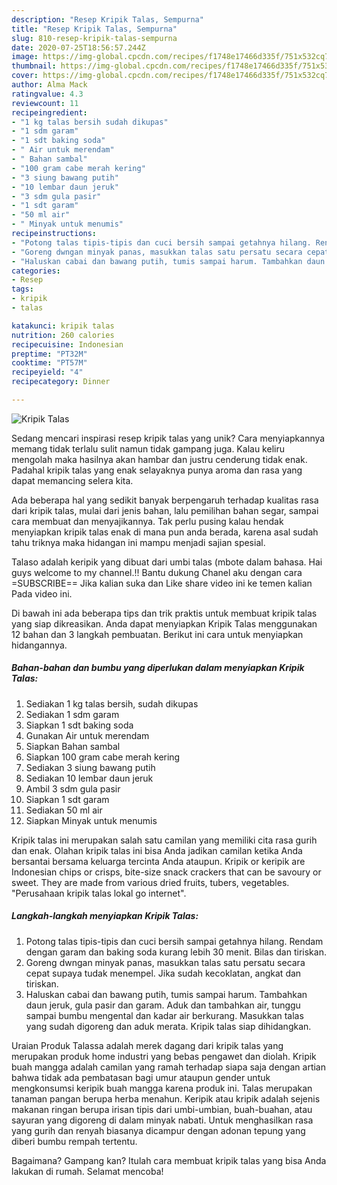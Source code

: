 ```yaml
---
description: "Resep Kripik Talas, Sempurna"
title: "Resep Kripik Talas, Sempurna"
slug: 810-resep-kripik-talas-sempurna
date: 2020-07-25T18:56:57.244Z
image: https://img-global.cpcdn.com/recipes/f1748e17466d335f/751x532cq70/kripik-talas-foto-resep-utama.jpg
thumbnail: https://img-global.cpcdn.com/recipes/f1748e17466d335f/751x532cq70/kripik-talas-foto-resep-utama.jpg
cover: https://img-global.cpcdn.com/recipes/f1748e17466d335f/751x532cq70/kripik-talas-foto-resep-utama.jpg
author: Alma Mack
ratingvalue: 4.3
reviewcount: 11
recipeingredient:
- "1 kg talas bersih sudah dikupas"
- "1 sdm garam"
- "1 sdt baking soda"
- " Air untuk merendam"
- " Bahan sambal"
- "100 gram cabe merah kering"
- "3 siung bawang putih"
- "10 lembar daun jeruk"
- "3 sdm gula pasir"
- "1 sdt garam"
- "50 ml air"
- " Minyak untuk menumis"
recipeinstructions:
- "Potong talas tipis-tipis dan cuci bersih sampai getahnya hilang. Rendam dengan garam dan baking soda kurang lebih 30 menit. Bilas dan tiriskan."
- "Goreng dwngan minyak panas, masukkan talas satu persatu secara cepat supaya tudak menempel. Jika sudah kecoklatan, angkat dan tiriskan."
- "Haluskan cabai dan bawang putih, tumis sampai harum. Tambahkan daun jeruk, gula pasir dan garam. Aduk dan tambahkan air, tunggu sampai bumbu mengental dan kadar air berkurang. Masukkan talas yang sudah digoreng dan aduk merata. Kripik talas siap dihidangkan."
categories:
- Resep
tags:
- kripik
- talas

katakunci: kripik talas 
nutrition: 260 calories
recipecuisine: Indonesian
preptime: "PT32M"
cooktime: "PT57M"
recipeyield: "4"
recipecategory: Dinner

---
```



![Kripik Talas](https://img-global.cpcdn.com/recipes/f1748e17466d335f/751x532cq70/kripik-talas-foto-resep-utama.jpg)

Sedang mencari inspirasi resep kripik talas yang unik? Cara menyiapkannya memang tidak terlalu sulit namun tidak gampang juga. Kalau keliru mengolah maka hasilnya akan hambar dan justru cenderung tidak enak. Padahal kripik talas yang enak selayaknya punya aroma dan rasa yang dapat memancing selera kita.

Ada beberapa hal yang sedikit banyak berpengaruh terhadap kualitas rasa dari kripik talas, mulai dari jenis bahan, lalu pemilihan bahan segar, sampai cara membuat dan menyajikannya. Tak perlu pusing kalau hendak menyiapkan kripik talas enak di mana pun anda berada, karena asal sudah tahu triknya maka hidangan ini mampu menjadi sajian spesial.

Talaso adalah keripik yang dibuat dari umbi talas (mbote dalam bahasa. Hai guys welcome to my channel.!! Bantu dukung Chanel aku dengan cara =SUBSCRIBE== Jika kalian suka dan Like share video ini ke temen kalian Pada video ini.


Di bawah ini ada beberapa tips dan trik praktis untuk membuat kripik talas yang siap dikreasikan. Anda dapat menyiapkan Kripik Talas menggunakan 12 bahan dan 3 langkah pembuatan. Berikut ini cara untuk menyiapkan hidangannya.

<!--inarticleads1-->

##### Bahan-bahan dan bumbu yang diperlukan dalam menyiapkan Kripik Talas:

1. Sediakan 1 kg talas bersih, sudah dikupas
1. Sediakan 1 sdm garam
1. Siapkan 1 sdt baking soda
1. Gunakan  Air untuk merendam
1. Siapkan  Bahan sambal
1. Siapkan 100 gram cabe merah kering
1. Sediakan 3 siung bawang putih
1. Sediakan 10 lembar daun jeruk
1. Ambil 3 sdm gula pasir
1. Siapkan 1 sdt garam
1. Sediakan 50 ml air
1. Siapkan  Minyak untuk menumis


Kripik talas ini merupakan salah satu camilan yang memiliki cita rasa gurih dan enak. Olahan kripik talas ini bisa Anda jadikan camilan ketika Anda bersantai bersama keluarga tercinta Anda ataupun. Kripik or keripik are Indonesian chips or crisps, bite-size snack crackers that can be savoury or sweet. They are made from various dried fruits, tubers, vegetables. &#34;Perusahaan kripik talas lokal go internet&#34;. 

<!--inarticleads2-->

##### Langkah-langkah menyiapkan Kripik Talas:

1. Potong talas tipis-tipis dan cuci bersih sampai getahnya hilang. Rendam dengan garam dan baking soda kurang lebih 30 menit. Bilas dan tiriskan.
1. Goreng dwngan minyak panas, masukkan talas satu persatu secara cepat supaya tudak menempel. Jika sudah kecoklatan, angkat dan tiriskan.
1. Haluskan cabai dan bawang putih, tumis sampai harum. Tambahkan daun jeruk, gula pasir dan garam. Aduk dan tambahkan air, tunggu sampai bumbu mengental dan kadar air berkurang. Masukkan talas yang sudah digoreng dan aduk merata. Kripik talas siap dihidangkan.


Uraian Produk Talassa adalah merek dagang dari kripik talas yang merupakan produk home industri yang bebas pengawet dan diolah. Kripik buah mangga adalah camilan yang ramah terhadap siapa saja dengan artian bahwa tidak ada pembatasan bagi umur ataupun gender untuk mengkonsumsi keripik buah mangga karena produk ini. Talas merupakan tanaman pangan berupa herba menahun. Keripik atau kripik adalah sejenis makanan ringan berupa irisan tipis dari umbi-umbian, buah-buahan, atau sayuran yang digoreng di dalam minyak nabati. Untuk menghasilkan rasa yang gurih dan renyah biasanya dicampur dengan adonan tepung yang diberi bumbu rempah tertentu. 

Bagaimana? Gampang kan? Itulah cara membuat kripik talas yang bisa Anda lakukan di rumah. Selamat mencoba!
